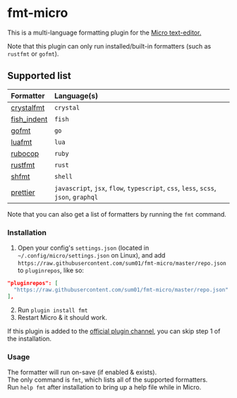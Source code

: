 # fmt-micro
This is a multi-language formatting plugin for the [Micro text-editor.](https://github.com/zyedidia/micro)

Note that this plugin can only run installed/built-in formatters (such as `rustfmt` or `gofmt`).

## Supported list

|Formatter|Language(s)
|:---|:---
|[crystalfmt](https://github.com/crystal-lang/crystal)|`crystal`
|[fish_indent](https://fishshell.com/docs/current/commands.html#fish_indent)|`fish`
|[gofmt](https://golang.org/cmd/gofmt/)|`go`
|[luafmt](https://github.com/trixnz/lua-fmt)|`lua`
|[rubocop](https://github.com/bbatsov/rubocop)|`ruby`
|[rustfmt](https://github.com/rust-lang-nursery/rustfmt)|`rust`
|[shfmt](https://github.com/mvdan/sh)|`shell`
|[prettier](https://github.com/prettier/prettier)|`javascript`, `jsx`, `flow`, `typescript`, `css`, `less`, `scss`, `json`, `graphql`

Note that you can also get a list of formatters by running the `fmt` command.

### Installation
1. Open your config's `settings.json` (located in `~/.config/micro/settings.json` on Linux), and add `https://raw.githubusercontent.com/sum01/fmt-micro/master/repo.json` to `pluginrepos`, like so:
  ```json
  "pluginrepos": [
    "https://raw.githubusercontent.com/sum01/fmt-micro/master/repo.json"
  ],
  ```
2. Run `plugin install fmt`
3. Restart Micro & it should work.

If this plugin is added to the [official plugin channel](https://github.com/micro-editor/plugin-channel), you can skip step 1 of the installation.

### Usage
The formatter will run on-save (if enabled & exists).  
The only command is `fmt`, which lists all of the supported formatters.  
Run `help fmt` after installation to bring up a help file while in Micro.
